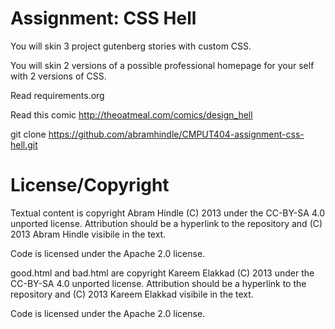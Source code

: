 Assignment: CSS Hell
====================

You will skin 3 project gutenberg stories with custom CSS.

You will skin 2 versions of a possible professional homepage for your
self with 2 versions of CSS.

Read requirements.org

Read this comic http://theoatmeal.com/comics/design_hell

git clone https://github.com/abramhindle/CMPUT404-assignment-css-hell.git

License/Copyright
=================

Textual content is copyright Abram Hindle (C) 2013 under the CC-BY-SA
4.0 unported license. Attribution should be a hyperlink to the
repository and (C) 2013 Abram Hindle visibile in the text.

Code is licensed under the Apache 2.0 license.

good.html and bad.html are copyright Kareem Elakkad (C) 2013 under the CC-BY-SA
4.0 unported license. Attribution should be a hyperlink to the
repository and (C) 2013 Kareem Elakkad visibile in the text.

Code is licensed under the Apache 2.0 license.


